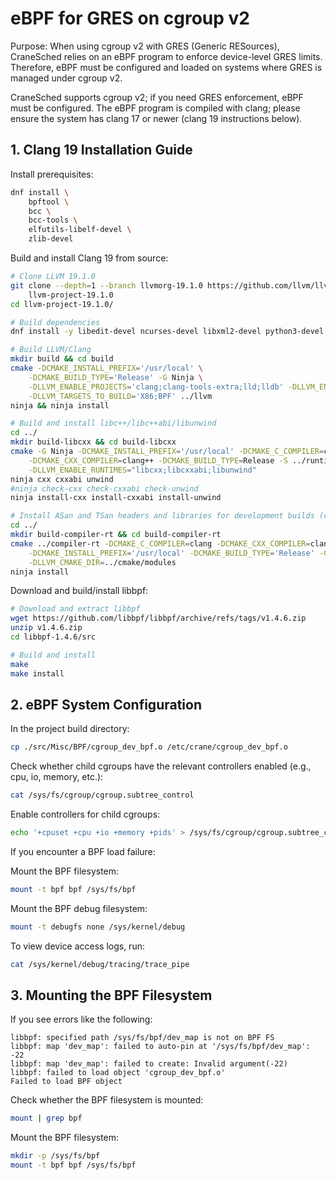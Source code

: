 # eBPF for GRES on cgroup v2
Purpose: When using cgroup v2 with GRES (Generic RESources), CraneSched relies on an eBPF program to enforce device-level GRES limits. Therefore, eBPF must be configured and loaded on systems where GRES is managed under cgroup v2.

CraneSched supports cgroup v2; if you need GRES enforcement, eBPF must be configured.
The eBPF program is compiled with clang; please ensure the system has clang 17 or newer (clang 19 instructions below).
## 1. Clang 19 Installation Guide

Install prerequisites:
```bash
dnf install \
    bpftool \
    bcc \
    bcc-tools \
    elfutils-libelf-devel \
    zlib-devel
```

Build and install Clang 19 from source:
```bash
# Clone LLVM 19.1.0
git clone --depth=1 --branch llvmorg-19.1.0 https://github.com/llvm/llvm-project.git \
    llvm-project-19.1.0
cd llvm-project-19.1.0/

# Build dependencies
dnf install -y libedit-devel ncurses-devel libxml2-devel python3-devel swig

# Build LLVM/Clang
mkdir build && cd build
cmake -DCMAKE_INSTALL_PREFIX='/usr/local' \
    -DCMAKE_BUILD_TYPE='Release' -G Ninja \
    -DLLVM_ENABLE_PROJECTS='clang;clang-tools-extra;lld;lldb' -DLLVM_ENABLE_RUNTIMES=all \
    -DLLVM_TARGETS_TO_BUILD='X86;BPF' ../llvm
ninja && ninja install

# Build and install libc++/libc++abi/libunwind
cd ../
mkdir build-libcxx && cd build-libcxx
cmake -G Ninja -DCMAKE_INSTALL_PREFIX='/usr/local' -DCMAKE_C_COMPILER=clang \
    -DCMAKE_CXX_COMPILER=clang++ -DCMAKE_BUILD_TYPE=Release -S ../runtimes \
    -DLLVM_ENABLE_RUNTIMES="libcxx;libcxxabi;libunwind"
ninja cxx cxxabi unwind
#ninja check-cxx check-cxxabi check-unwind
ninja install-cxx install-cxxabi install-unwind

# Install ASan and TSan headers and libraries for development builds (compiler-rt)
cd ../
mkdir build-compiler-rt && cd build-compiler-rt
cmake ../compiler-rt -DCMAKE_C_COMPILER=clang -DCMAKE_CXX_COMPILER=clang++ \
    -DCMAKE_INSTALL_PREFIX='/usr/local' -DCMAKE_BUILD_TYPE='Release' -G Ninja \
    -DLLVM_CMAKE_DIR=../cmake/modules
ninja install
```

Download and build/install libbpf:
```bash
# Download and extract libbpf
wget https://github.com/libbpf/libbpf/archive/refs/tags/v1.4.6.zip
unzip v1.4.6.zip
cd libbpf-1.4.6/src

# Build and install
make
make install
```

## 2. eBPF System Configuration

In the project build directory:
```bash
cp ./src/Misc/BPF/cgroup_dev_bpf.o /etc/crane/cgroup_dev_bpf.o
```

Check whether child cgroups have the relevant controllers enabled (e.g., cpu, io, memory, etc.):
```bash
cat /sys/fs/cgroup/cgroup.subtree_control
```

Enable controllers for child cgroups:
```bash
echo '+cpuset +cpu +io +memory +pids' > /sys/fs/cgroup/cgroup.subtree_control
```

If you encounter a BPF load failure:

Mount the BPF filesystem:
```bash
mount -t bpf bpf /sys/fs/bpf
```

Mount the BPF debug filesystem:
```bash
mount -t debugfs none /sys/kernel/debug
```

To view device access logs, run:
```bash
cat /sys/kernel/debug/tracing/trace_pipe
```

## 3. Mounting the BPF Filesystem

If you see errors like the following:

```text
libbpf: specified path /sys/fs/bpf/dev_map is not on BPF FS
libbpf: map 'dev_map': failed to auto-pin at '/sys/fs/bpf/dev_map': -22
libbpf: map 'dev_map': failed to create: Invalid argument(-22)
libbpf: failed to load object 'cgroup_dev_bpf.o'
Failed to load BPF object
```

Check whether the BPF filesystem is mounted:
```bash
mount | grep bpf
```

Mount the BPF filesystem:
```bash
mkdir -p /sys/fs/bpf
mount -t bpf bpf /sys/fs/bpf
```